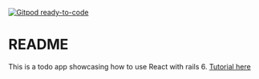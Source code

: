 [![Gitpod ready-to-code](https://img.shields.io/badge/Gitpod-ready--to--code-blue?logo=gitpod)](https://gitpod.io/#https://github.com/Nkemjiks/todo-react-rails6)

# README
This is a todo app showcasing how to use React with rails 6. [Tutorial here](https://dev.to/nkemjiks/using-react-to-manage-your-views-in-rails-6-todo-app-3e80)
